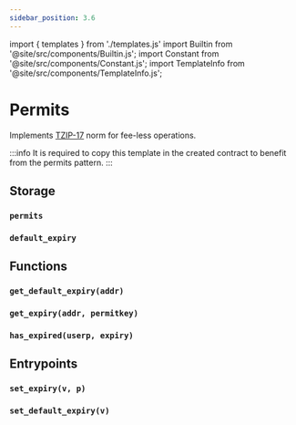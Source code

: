 ```yaml
---
sidebar_position: 3.6
---
```


import { templates } from './templates.js'
import Builtin from '@site/src/components/Builtin.js';
import Constant from '@site/src/components/Constant.js';
import TemplateInfo from '@site/src/components/TemplateInfo.js';

# Permits

Implements [TZIP-17](https://tzip.tezosagora.org/proposal/tzip-17/) norm for fee-less operations.

:::info
It is required to copy this template in the created contract to benefit from the permits pattern.
:::

<TemplateInfo data={templates.permits.info} />

## Storage

### `permits`

<Constant data={templates.permits.permits} />

### `default_expiry`

<Constant data={templates.permits.default_expiry} />

## Functions

### `get_default_expiry(addr)`

<Builtin data={templates.permits.get_default_expiry} />

### `get_expiry(addr, permitkey)`

<Builtin data={templates.permits.get_expiry} />

### `has_expired(userp, expiry)`

<Builtin data={templates.permits.has_expired} />

## Entrypoints

### `set_expiry(v, p)`

<Builtin data={templates.permits.set_expiry} />

### `set_default_expiry(v)`

<Builtin data={templates.permits.set_default_expiry} />
